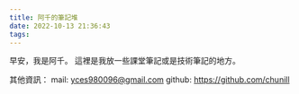 ```yaml
---
title: 阿千的筆記堆
date: 2022-10-13 21:36:43
tags:
---
```


早安，我是阿千。
這裡是我放一些課堂筆記或是技術筆記的地方。

其他資訊：
mail: yces980096@gmail.com
github: https://github.com/chunill